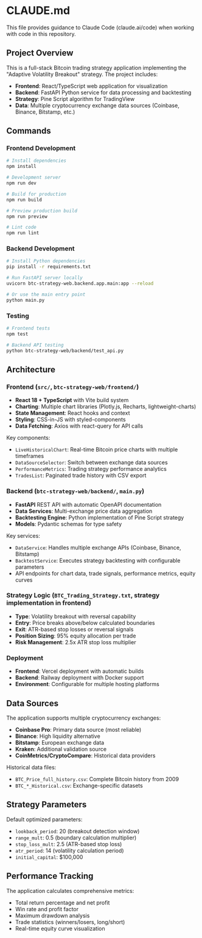 # CLAUDE.md

This file provides guidance to Claude Code (claude.ai/code) when working with code in this repository.

## Project Overview

This is a full-stack Bitcoin trading strategy application implementing the "Adaptive Volatility Breakout" strategy. The project includes:
- **Frontend**: React/TypeScript web application for visualization
- **Backend**: FastAPI Python service for data processing and backtesting
- **Strategy**: Pine Script algorithm for TradingView
- **Data**: Multiple cryptocurrency exchange data sources (Coinbase, Binance, Bitstamp, etc.)

## Commands

### Frontend Development
```bash
# Install dependencies
npm install

# Development server
npm run dev

# Build for production  
npm run build

# Preview production build
npm run preview

# Lint code
npm run lint
```

### Backend Development
```bash
# Install Python dependencies
pip install -r requirements.txt

# Run FastAPI server locally
uvicorn btc-strategy-web.backend.app.main:app --reload

# Or use the main entry point
python main.py
```

### Testing
```bash
# Frontend tests
npm test

# Backend API testing
python btc-strategy-web/backend/test_api.py
```

## Architecture

### Frontend (`src/`, `btc-strategy-web/frontend/`)
- **React 18 + TypeScript** with Vite build system
- **Charting**: Multiple chart libraries (Plotly.js, Recharts, lightweight-charts)
- **State Management**: React hooks and context
- **Styling**: CSS-in-JS with styled-components
- **Data Fetching**: Axios with react-query for API calls

Key components:
- `LiveHistoricalChart`: Real-time Bitcoin price charts with multiple timeframes
- `DataSourceSelector`: Switch between exchange data sources
- `PerformanceMetrics`: Trading strategy performance analytics
- `TradesList`: Paginated trade history with CSV export

### Backend (`btc-strategy-web/backend/`, `main.py`)
- **FastAPI** REST API with automatic OpenAPI documentation
- **Data Services**: Multi-exchange price data aggregation
- **Backtesting Engine**: Python implementation of Pine Script strategy
- **Models**: Pydantic schemas for type safety

Key services:
- `DataService`: Handles multiple exchange APIs (Coinbase, Binance, Bitstamp)
- `BacktestService`: Executes strategy backtesting with configurable parameters
- API endpoints for chart data, trade signals, performance metrics, equity curves

### Strategy Logic (`BTC_Trading_Strategy.txt`, strategy implementation in frontend)
- **Type**: Volatility breakout with reversal capability
- **Entry**: Price breaks above/below calculated boundaries
- **Exit**: ATR-based stop losses or reversal signals
- **Position Sizing**: 95% equity allocation per trade
- **Risk Management**: 2.5x ATR stop loss multiplier

### Deployment
- **Frontend**: Vercel deployment with automatic builds
- **Backend**: Railway deployment with Docker support
- **Environment**: Configurable for multiple hosting platforms

## Data Sources

The application supports multiple cryptocurrency exchanges:
- **Coinbase Pro**: Primary data source (most reliable)
- **Binance**: High liquidity alternative
- **Bitstamp**: European exchange data
- **Kraken**: Additional validation source
- **CoinMetrics/CryptoCompare**: Historical data providers

Historical data files:
- `BTC_Price_full_history.csv`: Complete Bitcoin history from 2009
- `BTC_*_Historical.csv`: Exchange-specific datasets

## Strategy Parameters

Default optimized parameters:
- `lookback_period`: 20 (breakout detection window)
- `range_mult`: 0.5 (boundary calculation multiplier) 
- `stop_loss_mult`: 2.5 (ATR-based stop loss)
- `atr_period`: 14 (volatility calculation period)
- `initial_capital`: $100,000

## Performance Tracking

The application calculates comprehensive metrics:
- Total return percentage and net profit
- Win rate and profit factor
- Maximum drawdown analysis
- Trade statistics (winners/losers, long/short)
- Real-time equity curve visualization